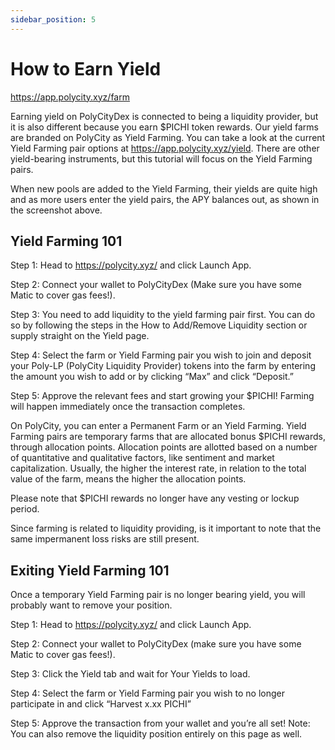 ```yaml
---
sidebar_position: 5
---
```


# How to Earn Yield

https://app.polycity.xyz/farm

Earning yield on PolyCityDex is connected to being a liquidity provider, but it is also different because you earn $PICHI token rewards. Our yield farms are branded on PolyCity as Yield Farming. You can take a look at the current Yield Farming pair options at https://app.polycity.xyz/yield. There are other yield-bearing instruments, but this tutorial will focus on the Yield Farming pairs. 

When new pools are added to the Yield Farming, their yields are quite high and as more users enter the yield pairs, the APY balances out, as shown in the screenshot above.

## Yield Farming  101

Step 1: Head to https://polycity.xyz/ and click Launch App.

Step 2: Connect your wallet to PolyCityDex (Make sure you have some Matic to cover gas fees!).

Step 3: You need to add liquidity to the yield farming pair first. You can do so by following the steps in the How to Add/Remove Liquidity section or supply straight on the Yield page. 

Step 4: Select the farm or Yield Farming pair you wish to join and deposit your Poly-LP (PolyCity Liquidity Provider) tokens into the farm by entering the amount you wish to add or by clicking “Max” and click “Deposit.” 

Step 5: Approve the relevant fees and start growing your $PICHI! Farming will happen immediately once the transaction completes.


On PolyCity, you can enter a Permanent Farm or an Yield Farming. Yield Farming pairs are temporary farms that are allocated bonus $PICHI rewards, through allocation points. Allocation points are allotted based on a number of quantitative and qualitative factors, like sentiment and market capitalization. Usually, the higher the interest rate, in relation to the total value of the farm, means the higher the allocation points.

Please note that $PICHI rewards no longer have any vesting or lockup period.

Since farming is related to liquidity providing, is it important to note that the same impermanent loss risks are still present.

## Exiting Yield Farming 101 

Once a temporary Yield Farming pair is no longer bearing yield, you will probably want to remove your position.

Step 1: Head to https://polycity.xyz/ and click Launch App.

Step 2: Connect your wallet to PolyCityDex (make sure you have some Matic to cover gas fees!).

Step 3: Click the Yield tab and wait for Your Yields to load.

Step 4: Select the farm or Yield Farming pair you wish to no longer participate in and click “Harvest x.xx PICHI”

Step 5: Approve the transaction from your wallet and you’re all set! Note: You can also remove the liquidity position entirely on this page as well. 